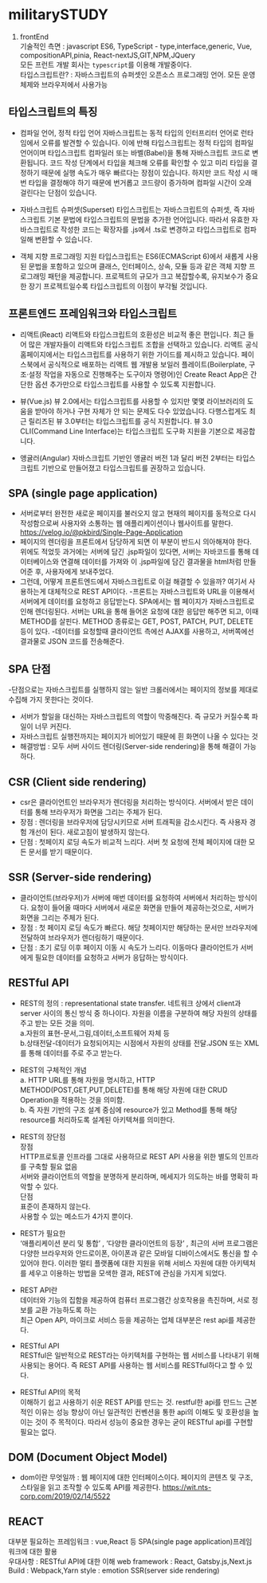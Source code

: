 # militarySTUDY
1. frontEnd<br>
기술적인 측면 : javascript ES6, TypeScript - type,interface,generic, Vue, compositionAPI,pinia, React-nextJS,GIT,NPM,JQuery <br>
모든 프런트 개발 회사는 <code>typescript</code>를 이용해 개발중이다.<br>
타입스크립트란? : 자바스크립트의 슈퍼셋인 오픈소스 프로그래밍 언어. 모든 운영체제와 브라우저에서 사용가능<br>
## 타입스크립트의 특징
- 컴파일 언어, 정적 타입 언어
자바스크립트는 동적 타입의 인터프리터 언어로 런타임에서 오류를 발견할 수 있습니다. 이에 반해 타입스크립트는 정적 타입의 컴파일 언어이며 타입스크립트 컴파일러 또는 바벨(Babel)을 통해 자바스크립트 코드로 변환됩니다. 코드 작성 단계에서 타입을 체크해 오류를 확인할 수 있고 미리 타입을 결정하기 때문에 실행 속도가 매우 빠르다는 장점이 있습니다. 하지만 코드 작성 시 매번 타입을 결정해야 하기 때문에 번거롭고 코드량이 증가하며 컴파일 시간이 오래 걸린다는 단점이 있습니다.

- 자바스크립트 슈퍼셋(Superset)
타입스크립트는 자바스크립트의 슈퍼셋, 즉 자바스크립트 기본 문법에 타입스크립트의 문법을 추가한 언어입니다. 따라서 유효한 자바스크립트로 작성한 코드는 확장자를 .js에서 .ts로 변경하고 타입스크립트로 컴파일해 변환할 수 있습니다.

- 객체 지향 프로그래밍 지원
타입스크립트는 ES6(ECMAScript 6)에서 새롭게 사용된 문법을 포함하고 있으며 클래스, 인터페이스, 상속, 모듈 등과 같은 객체 지향 프로그래밍 패턴을 제공합니다. 프로젝트의 규모가 크고 복잡할수록, 유지보수가 중요한 장기 프로젝트일수록 타입스크립트의 이점이 부각될 것입니다.

## 프론트엔드 프레임워크와 타입스크립트
- 리액트(React)
리액트와 타입스크립트의 호환성은 비교적 좋은 편입니다. 최근 들어 많은 개발자들이 리액트와 타입스크립트 조합을 선택하고 있습니다. 리액트 공식 홈페이지에서는 타입스크립트를 사용하기 위한 가이드를 제시하고 있습니다. 페이스북에서 공식적으로 배포하는 리액트 웹 개발용 보일러 플레이트(Boilerplate, 구조·설정 작업을 자동으로 진행해주는 도구이자 명령어)인 Create React App은 간단한 옵션 추가만으로 타입스크립트를 사용할 수 있도록 지원합니다.

- 뷰(Vue.js)
뷰 2.0에서는 타입스크립트를 사용할 수 있지만 몇몇 라이브러리의 도움을 받아야 하거나 구현 자체가 안 되는 문제도 다수 있었습니다. 다행스럽게도 최근 릴리즈된 뷰 3.0부터는 타입스크립트를 공식 지원합니다. 뷰 3.0 CLI(Command Line Interface)는 타입스크립트 도구화 지원을 기본으로 제공합니다.

- 앵귤러(Angular)
자바스크립트 기반인 앵귤러 버전 1과 달리 버전 2부터는 타입스크립트 기반으로 만들어졌고 타입스크립트를 권장하고 있습니다.

## SPA (single page application)
- 서버로부터 완전한 새로운 페이지를 불러오지 않고 현재의 페이지를 동적으로 다시 작성함으로써 사용자와 소통하는 웹 애플리케이션이나 웹사이트를 말한다. https://velog.io/@pkbird/Single-Page-Application
- 페이지의 렌더링을 프론트에서 담당하게 되면 이 부분이 반드시 의아해져야 한다.
위에도 적었듯 과거에는 서버에 담긴 .jsp파일이 있다면, 서버는 자바코드를 통해 데이터베이스와 연결해 데이터를 가져와 이 .jsp파일에 담긴 결과물을 html처럼 만들어준 후, 사용자에게 보내주었다.
- 그런데, 어떻게 프론트엔드에서 자바스크립트로 이걸 해결할 수 있을까?
여기서 사용하는게 대체적으로 REST API이다.
-프론트는 자바스크립트와 URL을 이용해서 서버에게 데이터를 요청하고 응답받는다.
SPA에서는 웹 페이지가 자바스크립트로 인해 렌더링된다.
서버는 URL을 통해 들어온 요청에 대한 응답만 해주면 되고, 이때 METHOD를 살핀다.
METHOD 종류로는 GET, POST, PATCH, PUT, DELETE 등이 있다.
-데이터를 요청할때 클라이언트 측에선 AJAX를 사용하고, 서버쪽에선 결과물로 JSON 코드를 전송해준다.

## SPA 단점
-단점으로는 자바스크립트를 실행하지 않는 일반 크롤러에서는 페이지의 정보를 제대로 수집해 가지 못한다는 것이다.
- 서버가 할일을 대신하는 자바스크립트의 역할이 막중해진다. 즉 규모가 커질수록 파일이 너무 커진다.
- 자바스크립트 실행전까지는 페이지가 비어있기 때문에 흰 화면이 나올 수 있다는 것
- 해결방법 : 모두 서버 사이드 렌더링(Server-side rendering)을 통해 해결이 가능하다.

## CSR (Client side rendering)
- csr은 클라이언트인 브라우저가 렌더링을 처리하는 방식이다. 서버에서 받은 데이터를 통해 브라우저가 화면을 그리는 주체가 된다.
- 장점 : 렌더링을 브라우저에 담당시키므로 서버 트래픽을 감소시킨다. 즉 사용자 경험 개선이 된다. 새로고침이 발생하지 않는다.
- 단점 : 첫페이지 로딩 속도가 비교적 느리다. 서버 첫 요청에 전체 페이지에 대한 모든 문서를 받기 때문이다.

## SSR (Server-side rendering)
- 클라이언트(브라우저)가 서버에 매번 데이터를 요청하여 서버에서 처리하는 방식이다. 요청이 들어올 때마다 서버에서 새로운 화면을 만들어 제공하는것으로, 서버가 화면을 그리는 주체가 된다.
- 장점 : 첫 페이지 로딩 속도가 빠르다. 해당 첫페이지만 해당하는 문서만 브라우저에 전달하여 브라우저가 렌더링하기 때문이다.
- 단점 : 초기 로딩 이후 페이지 이동 시 속도가 느리다. 이동마다 클라이언트가 서버에게 필요한 데이터를 요청하고 서버가 응답하는 방식이다.

## RESTful API
- REST의 정의 : representational state transfer. 네트워크 상에서 client과 server 사이의 통신 방식 중 하나이다. 자원을 이름을 구분하여 해당 자원의 상태를 주고 받는 모든 것을 의미.<br>
a.자원의 표현-문서,그림,데이터,소프트웨어 자체 등<br>
b.상태전달-데이터가 요청되어지는 시점에서 자원의 상태를 전달.JSON 또는 XML를 통해 데이터를 주로 주고 받는다.
- REST의 구체적인 개념<br>
a. HTTP URL를 통해 자원을 명시하고, HTTP METHOD(POST,GET,PUT,DELETE)를 통해 해당 자원에 대한 CRUD Operation을 적용하는 것을 의미함.<br>
b. 즉 자원 기반의 구조 설계 중심에 resource가 있고 Method를 통해 해당 resource를 처리하도록 설계된 아키텍쳐를 의미한다.<br>
- REST의 장단점<br>
장점<br>
 HTTP프로토콜 인프라를 그대로 사용하므로 REST API 사용을 위한 별도의 인프라를 구축할 필요 없음<br>
 서버와 클라이언트의 역할을 분명하게 분리하며, 메세지가 의도하는 바를 명확히 파악할 수 있다.<br>
단점 <br>
 표준이 존재하지 않는다.<br>
 사용할 수 있는 메소드가 4가지 뿐이다.<br>

- REST가 필요한 <br>
‘애플리케이션 분리 및 통합’ , ‘다양한 클라이언트의 등장’ , 
최근의 서버 프로그램은 다양한 브라우저와 안드로이폰, 아이폰과 같은 모바일 디바이스에서도 통신을 할 수 있어야 한다. 
이러한 멀티 플랫폼에 대한 지원을 위해 서비스 자원에 대한 아키텍처를 세우고 이용하는 방법을 모색한 결과, REST에 관심을 가지게 되었다.
- REST API란<br>
데이터와 기능의 집함을 제공하여 컴퓨터 프로그램간 상호작용을 촉진하며, 서로 정보를 교환 가능하도록 하는 <br>
최근 Open API, 마이크로 서비스 등을 제공하는 업체 대부분은 rest api를 제공한다.<br>

- RESTful API<br>
RESTful은 일반적으로 REST라는 아키텍처를 구현하는 웹 서비스를 나타내기 위해 사용되는 용어다. 즉 REST API를 사용하는 웹 서비스를 RESTful하다고 할 수 있다.

- RESTful API의 목적<br>
이해하기 쉽고 사용하기 쉬운 REST API를 만드는 것. restful한 api를 만드느 근본적인 이유는 성능 향상이 아닌 일관적인 컨벤션을 통한 api의 이해도 및 호환성을 높이는 것이 주 목적이다. 따라서 성능이 중요한 경우는 굳이 RESTful api를 구현할 필요는 없다.

## DOM (Document Object Model)
- dom이란 무엇일까 : 웹 페이지에 대한 인터페이스이다. 페이지의 콘텐츠 및 구조, 스타일을 읽고 조작할 수 있도록 API를 제공한다.
https://wit.nts-corp.com/2019/02/14/5522
## REACT 



대부분 필요하는 프레임워크 : vue,React 등 SPA(single page application)프레임 워크에 대한 활용 <br>
우대사항 : RESTful API에 대한 이해
web framework : React, Gatsby.js,Next.js
Build : Webpack,Yarn
style : emotion
SSR(server side rendering)

